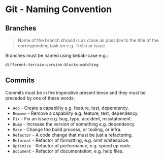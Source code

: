 # Git - Naming Convention

## Branches
> Name of the branch should is as close as possible to the title of the corresponding task on e.g. Trello or issue.

Branches must be named using kebab-case e.g.:
```
different-terrain-version-blocks-matching
```

## Commits
Commits must be in the imperative present tense and they must be preceded by one of these words:
* `Add` - Create a capability e.g. feature, test, dependency.
* `Remove` - Remove a capability e.g. feature, test, dependency.
* `Fix` - Fix an issue e.g. bug, typo, accident, misstatement.
* `Bump` - Increase the version of something e.g. dependency.
* `Make` - Change the build process, or tooling, or infra.
* `Refactor` - A code change that must be just a refactoring.
* `Reformat` - Refactor of formatting, e.g. omit whitespace.
* `Optimize` - Refactor of performance, e.g. speed up code.
* `Document` - Refactor of documentation, e.g. help files.